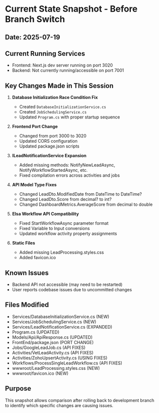 # Current State Snapshot - Before Branch Switch

## Date: 2025-07-19

## Current Running Services
- Frontend: Next.js dev server running on port 3020
- Backend: Not currently running/accessible on port 7001

## Key Changes Made in This Session
1. **Database Initialization Race Condition Fix**
   - Created `DatabaseInitializationService.cs`
   - Created `JobSchedulingService.cs` 
   - Updated `Program.cs` with proper startup sequence

2. **Frontend Port Change**
   - Changed from port 3000 to 3020
   - Updated CORS configuration
   - Updated package.json scripts

3. **ILeadNotificationService Expansion**
   - Added missing methods: NotifyNewLeadAsync, NotifyWorkflowStartedAsync, etc.
   - Fixed compilation errors across activities and jobs

4. **API Model Type Fixes**
   - Changed LeadDto.ModifiedDate from DateTime to DateTime?
   - Changed LeadDto.Score from decimal? to int? 
   - Changed DashboardMetrics.AverageScore from decimal to double

5. **Elsa Workflow API Compatibility**
   - Fixed StartWorkflowAsync parameter format
   - Fixed Variable<Lead> to Input<Lead> conversions
   - Updated workflow activity property assignments

6. **Static Files**
   - Added missing LeadProcessing.styles.css
   - Added favicon.ico

## Known Issues
- Backend API not accessible (may need to be restarted)
- User reports codebase issues due to uncommitted changes

## Files Modified
- Services/DatabaseInitializationService.cs (NEW)
- Services/JobSchedulingService.cs (NEW) 
- Services/LeadNotificationService.cs (EXPANDED)
- Program.cs (UPDATED)
- Models/Api/ApiResponse.cs (UPDATED)
- FrontEnd/package.json (PORT CHANGE)
- Jobs/GoogleLeadJob.cs (API FIXES)
- Activities/VetLeadActivity.cs (API FIXES)
- Activities/ZohoUpsertActivity.cs (USING FIXES)
- Workflows/ProcessSingleLeadWorkflow.cs (API FIXES)
- wwwroot/LeadProcessing.styles.css (NEW)
- wwwroot/favicon.ico (NEW)

## Purpose
This snapshot allows comparison after rolling back to development branch to identify which specific changes are causing issues.
